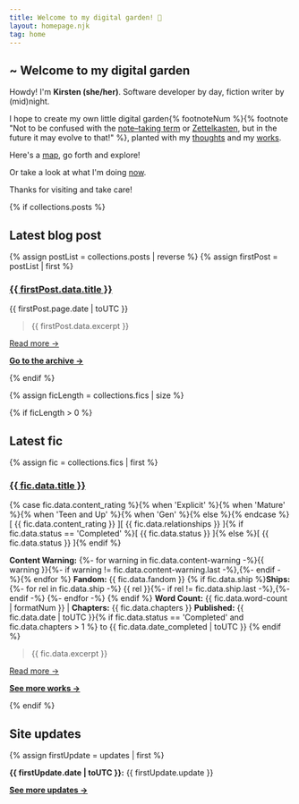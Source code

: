 ```yaml
---
title: Welcome to my digital garden! 🌱
layout: homepage.njk
tag: home
---
```


<section class="content">

# ~ Welcome to my <span class="wave hometitle">digital garden</span>

Howdy! I'm **Kirsten (she/her)**. Software developer by day, fiction writer by (mid)night.

I hope to create my own little digital garden{% footnoteNum %}{% footnote "Not to be confused with the [note–taking term](https://github.com/MaggieAppleton/digital-gardeners#what-is-digital-gardening) or [Zettelkasten](https://zettelkasten.de/posts/overview/), but in the future it may evolve to that!" %}, planted with my [thoughts](/blog) and my [works](/writing).

Here's a [map](/sitemap), go forth and explore!

Or take a look at what I'm doing [now](/now).

Thanks for visiting and take care!

</section>

{% if collections.posts %}

<section class="content">

## Latest blog post

{% assign postList = collections.posts | reverse %}
{% assign firstPost = postList | first %}

<h3><a href="{{ firstPost.url }}" class="post">{{ firstPost.data.title }}</a></h3>

<span class="post-date">{{ firstPost.page.date | toUTC }}</span>

> {{ firstPost.data.excerpt }}

<a href="{{ firstPost.url }}">Read more →</a>

**[Go to the archive →](/blog/)**

</section>

{% endif %}

{% assign ficLength = collections.fics | size %}

{% if ficLength > 0 %}

<section class="content">

## Latest fic

{% assign fic = collections.fics | first %}

<div class="fic">
<h3>
<a href="{{ fic.page.url }}" class="post">{{ fic.data.title }}</a></h3>
{% case fic.data.content_rating %}{% when 'Explicit' %}<span class="stat explicit">{% when 'Mature' %}<span class="stat explicit">{% when 'Teen and Up' %}<span class="stat teen">{% when 'Gen' %}<span class="stat teen">{% else %}<span class="stat">{% endcase %}[ {{ fic.data.content_rating }} ]</span><span class="stat ship">[ {{ fic.data.relationships }} ]</span>{% if fic.data.status == 'Completed' %}<span class="stat completed">[ {{ fic.data.status }} ]</span>{% else %}<span class="stat wip">[ {{ fic.data.status }} ]</span>{% endif %}

**Content Warning:**
{%- for warning in fic.data.content-warning -%}<span>{{ warning }}{%- if warning != fic.data.content-warning.last -%},{%- endif -%}</span>{% endfor %}
**Fandom:** {{ fic.data.fandom }}
{% if fic.data.ship %}**Ships:**
{%- for rel in fic.data.ship -%}
<span>{{ rel }}{%- if rel != fic.data.ship.last -%},{%- endif -%}</span>
{%- endfor -%}
{% endif %}
**Word Count:** {{ fic.data.word-count | formatNum }} | **Chapters:** {{ fic.data.chapters }}
**Published:** {{ fic.data.date | toUTC }}{% if fic.data.status == 'Completed' and fic.data.chapters > 1  %} to {{ fic.data.date_completed | toUTC }} {% endif %}

> {{ fic.data.excerpt }}

<a href="{{ fic.url }}">Read more →</a>

**[See more works →](/writing/)**

</div>

</section>

{% endif %}

<section class="content">

## Site updates

{% assign firstUpdate = updates | first %}

**{{ firstUpdate.date  | toUTC }}:** {{ firstUpdate.update }}

**[See more updates →](/changelog)**

<p></p>

</section>
